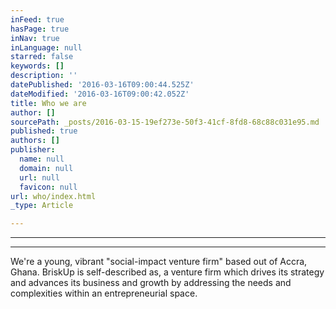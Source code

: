 ```yaml
---
inFeed: true
hasPage: true
inNav: true
inLanguage: null
starred: false
keywords: []
description: ''
datePublished: '2016-03-16T09:00:44.525Z'
dateModified: '2016-03-16T09:00:42.052Z'
title: Who we are
author: []
sourcePath: _posts/2016-03-15-19ef273e-50f3-41cf-8fd8-68c88c031e95.md
published: true
authors: []
publisher:
  name: null
  domain: null
  url: null
  favicon: null
url: who/index.html
_type: Article

---
```

****

****

We're a young, vibrant "social-impact venture firm" based out of Accra, Ghana. BriskUp is self-described as, a venture
firm which drives its strategy and advances its business and growth by
addressing the needs and complexities within an entrepreneurial space.